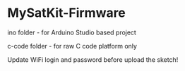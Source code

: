 # MySatKit-Firmware
ino folder - for Arduino Studio based project

c-code folder - for raw C code platform only 

Update WiFi login and password before upload the sketch!
